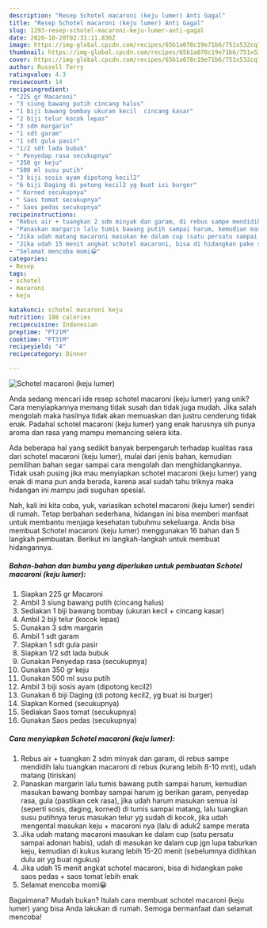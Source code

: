 ```yaml
---
description: "Resep Schotel macaroni (keju lumer) Anti Gagal"
title: "Resep Schotel macaroni (keju lumer) Anti Gagal"
slug: 1293-resep-schotel-macaroni-keju-lumer-anti-gagal
date: 2020-10-20T02:31:11.836Z
image: https://img-global.cpcdn.com/recipes/65b1a078c19e71b6/751x532cq70/schotel-macaroni-keju-lumer-foto-resep-utama.jpg
thumbnail: https://img-global.cpcdn.com/recipes/65b1a078c19e71b6/751x532cq70/schotel-macaroni-keju-lumer-foto-resep-utama.jpg
cover: https://img-global.cpcdn.com/recipes/65b1a078c19e71b6/751x532cq70/schotel-macaroni-keju-lumer-foto-resep-utama.jpg
author: Russell Terry
ratingvalue: 4.3
reviewcount: 14
recipeingredient:
- "225 gr Macaroni"
- "3 siung bawang putih cincang halus"
- "1 biji bawang bombay ukuran kecil  cincang kasar"
- "2 biji telur kocok lepas"
- "3 sdm margarin"
- "1 sdt garam"
- "1 sdt gula pasir"
- "1/2 sdt lada bubuk"
- " Penyedap rasa secukupnya"
- "350 gr keju"
- "500 ml susu putih"
- "3 biji sosis ayam dipotong kecil2"
- "6 biji Daging di potong kecil2 yg buat isi burger"
- " Korned secukupnya"
- " Saos tomat secukupnya"
- " Saos pedas secukupnya"
recipeinstructions:
- "Rebus air + tuangkan 2 sdm minyak dan garam, di rebus sampe mendidih lalu tuangkan macaroni di rebus (kurang lebih 8-10 mnt), udah matang (tiriskan)"
- "Panaskan margarin lalu tumis bawang putih sampai harum, kemudian masukan bawang bombay sampai harum jg berikan garam, penyedap rasa, gula (pastikan cek rasa), jika udah harum masukan semua isi (seperti sosis, daging, korned) di tumis sampai matang, lalu tuangkan susu putihnya terus masukan telur yg sudah di kocok, jika udah mengental masukan keju + macaroni nya (lalu di aduk2 sampe merata"
- "Jika udah matang macaroni masukan ke dalam cup (satu persatu sampai adonan habis), udah di masukan ke dalam cup jgn lupa taburkan keju, kemudian di kukus kurang lebih 15-20 menit (sebelumnya didihkan dulu air yg buat ngukus)"
- "Jika udah 15 menit angkat schotel macaroni, bisa di hidangkan pake saos pedas + saos tomat lebih enak"
- "Selamat mencoba momi😀"
categories:
- Resep
tags:
- schotel
- macaroni
- keju

katakunci: schotel macaroni keju 
nutrition: 188 calories
recipecuisine: Indonesian
preptime: "PT21M"
cooktime: "PT31M"
recipeyield: "4"
recipecategory: Dinner

---
```



![Schotel macaroni (keju lumer)](https://img-global.cpcdn.com/recipes/65b1a078c19e71b6/751x532cq70/schotel-macaroni-keju-lumer-foto-resep-utama.jpg)

Anda sedang mencari ide resep schotel macaroni (keju lumer) yang unik? Cara menyiapkannya memang tidak susah dan tidak juga mudah. Jika salah mengolah maka hasilnya tidak akan memuaskan dan justru cenderung tidak enak. Padahal schotel macaroni (keju lumer) yang enak harusnya sih punya aroma dan rasa yang mampu memancing selera kita.



Ada beberapa hal yang sedikit banyak berpengaruh terhadap kualitas rasa dari schotel macaroni (keju lumer), mulai dari jenis bahan, kemudian pemilihan bahan segar sampai cara mengolah dan menghidangkannya. Tidak usah pusing jika mau menyiapkan schotel macaroni (keju lumer) yang enak di mana pun anda berada, karena asal sudah tahu triknya maka hidangan ini mampu jadi suguhan spesial.


Nah, kali ini kita coba, yuk, variasikan schotel macaroni (keju lumer) sendiri di rumah. Tetap berbahan sederhana, hidangan ini bisa memberi manfaat untuk membantu menjaga kesehatan tubuhmu sekeluarga. Anda bisa membuat Schotel macaroni (keju lumer) menggunakan 16 bahan dan 5 langkah pembuatan. Berikut ini langkah-langkah untuk membuat hidangannya.

<!--inarticleads1-->

##### Bahan-bahan dan bumbu yang diperlukan untuk pembuatan Schotel macaroni (keju lumer):

1. Siapkan 225 gr Macaroni
1. Ambil 3 siung bawang putih (cincang halus)
1. Sediakan 1 biji bawang bombay (ukuran kecil + cincang kasar)
1. Ambil 2 biji telur (kocok lepas)
1. Gunakan 3 sdm margarin
1. Ambil 1 sdt garam
1. Siapkan 1 sdt gula pasir
1. Siapkan 1/2 sdt lada bubuk
1. Gunakan  Penyedap rasa (secukupnya)
1. Gunakan 350 gr keju
1. Gunakan 500 ml susu putih
1. Ambil 3 biji sosis ayam (dipotong kecil2)
1. Gunakan 6 biji Daging (di potong kecil2, yg buat isi burger)
1. Siapkan  Korned (secukupnya)
1. Sediakan  Saos tomat (secukupnya)
1. Gunakan  Saos pedas (secukupnya)




<!--inarticleads2-->

##### Cara menyiapkan Schotel macaroni (keju lumer):

1. Rebus air + tuangkan 2 sdm minyak dan garam, di rebus sampe mendidih lalu tuangkan macaroni di rebus (kurang lebih 8-10 mnt), udah matang (tiriskan)
1. Panaskan margarin lalu tumis bawang putih sampai harum, kemudian masukan bawang bombay sampai harum jg berikan garam, penyedap rasa, gula (pastikan cek rasa), jika udah harum masukan semua isi (seperti sosis, daging, korned) di tumis sampai matang, lalu tuangkan susu putihnya terus masukan telur yg sudah di kocok, jika udah mengental masukan keju + macaroni nya (lalu di aduk2 sampe merata
1. Jika udah matang macaroni masukan ke dalam cup (satu persatu sampai adonan habis), udah di masukan ke dalam cup jgn lupa taburkan keju, kemudian di kukus kurang lebih 15-20 menit (sebelumnya didihkan dulu air yg buat ngukus)
1. Jika udah 15 menit angkat schotel macaroni, bisa di hidangkan pake saos pedas + saos tomat lebih enak
1. Selamat mencoba momi😀




Bagaimana? Mudah bukan? Itulah cara membuat schotel macaroni (keju lumer) yang bisa Anda lakukan di rumah. Semoga bermanfaat dan selamat mencoba!
